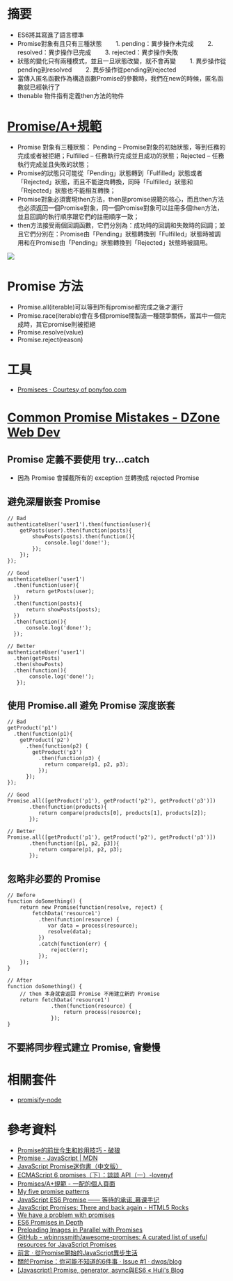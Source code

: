 # 摘要
* ES6將其寫進了語言標準
* Promise對象有且只有三種狀態
　　1. pending：異步操作未完成
　　2. resolved：異步操作已完成
　　3. rejected：異步操作失敗
* 狀態的變化只有兩種模式，並且一旦狀態改變，就不會再變
　　1. 異步操作從pending到resolved
　　2. 異步操作從pending到rejected
* 當傳入匿名函數作為構造函數Promise的參數時，我們在new的時候，匿名函數就已經執行了
* thenable 物件指有定義then方法的物件

# [Promise/A+規範](http://promises-aplus.github.io/promises-spec/)
* Promise 對象有三種狀態： Pending – Promise對象的初始狀態，等到任務的完成或者被拒絕；Fulfilled – 任務執行完成並且成功的狀態；Rejected – 任務執行完成並且失敗的狀態；
* Promise的狀態只可能從「Pending」狀態轉到「Fulfilled」狀態或者「Rejected」狀態，而且不能逆向轉換，同時「Fulfilled」狀態和「Rejected」狀態也不能相互轉換；
* Promise對象必須實現then方法，then是promise規範的核心，而且then方法也必須返回一個Promise對象，同一個Promise對象可以註冊多個then方法，並且回調的執行順序跟它們的註冊順序一致；
* then方法接受兩個回調函數，它們分別為：成功時的回調和失敗時的回調；並且它們分別在：Promise由「Pending」狀態轉換到「Fulfilled」狀態時被調用和在Promise由「Pending」狀態轉換到「Rejected」狀態時被調用。

![](http://greengerong.github.io/images/blog_img/promises-%E6%B5%81%E7%A8%8B%E5%9B%BE.png)


# Promise 方法
* Promise.all(iterable)可以等到所有promise都完成之後才運行
* Promise.race(iterable)會在多個promise間製造一種競爭關係，當其中一個完成時，其它promise則被拒絕
* Promise.resolve(value)
* Promise.reject(reason)

# 工具
* [Promisees ‧ Courtesy of ponyfoo.com](http://bevacqua.github.io/promisees/)

# [Common Promise Mistakes - DZone Web Dev](https://dzone.com/articles/common-promise-mistakes)
## Promise 定義不要使用 try...catch
* 因為 Promise 會攔截所有的 exception 並轉換成 rejected Promise

## 避免深層嵌套 Promise

```
// Bad
authenticateUser('user1').then(function(user){
    getPosts(user).then(function(posts){
        showPosts(posts).then(function(){
            console.log('done!');
        });
    });
});

// Good
authenticateUser('user1')
  .then(function(user){
      return getPosts(user);
  })
  .then(function(posts){
      return showPosts(posts);
  })
  .then(function(){
      console.log('done!');
  });
  
// Better
authenticateUser('user1')
  .then(getPosts)
  .then(showPosts)
  .then(function(){
       console.log('done!');
   });
```

## 使用 Promise.all 避免 Promise 深度嵌套

```
// Bad
getProduct('p1')
  .then(function(p1){
    getProduct('p2')
      .then(function(p2) {
        getProduct('p3')
          .then(function(p3) {
            return compare(p1, p2, p3);
          });
      });
});

// Good
Promise.all([getProduct('p1'), getProduct('p2'), getProduct('p3')])
       .then(function(products){
          return compare(products[0], products[1], products[2]);
       });
       
// Better
Promise.all([getProduct('p1'), getProduct('p2'), getProduct('p3')])
       .then(function([p1, p2, p3]){
          return compare(p1, p2, p3);
       });
```

## 忽略非必要的 Promise

```
// Before
function doSomething() {
    return new Promise(function(resolve, reject) {
        fetchData('resource1')
          .then(function(resource) {
             var data = process(resource);
             resolve(data);
          })
          .catch(function(err) {
              reject(err);
          });
    });
}

// After
function doSomething() {
    // then 本身就會返回 Promise 不用建立新的 Promise
    return fetchData('resource1')
              .then(function(resource) {
                  return process(resource);
              });
}
```

## 不要將同步程式建立 Promise, 會變慢

# 相關套件
* [promisify-node](https://www.npmjs.com/package/promisify-node)

# 參考資料
* [Promise的前世今生和妙用技巧 - 破狼](http://www.cnblogs.com/whitewolf/p/promise-best-practice.html)
* [Promise - JavaScript | MDN](https://developer.mozilla.org/en-US/docs/Web/JavaScript/Reference/Global_Objects/Promise)
* [JavaScript Promise迷你書（中文版）](http://liubin.org/promises-book/)
* [ECMAScript 6 promises（下）：談談 API（一）-lovenyf](http://blog.chinaunix.net/uid-26672038-id-4900198.html)
* [Promises/A+規範 - 一配的個人頁面](http://my.oschina.net/1pei/blog/543419)
* [My five promise patterns](https://remysharp.com/2014/11/19/my-five-promise-patterns)
* [JavaScript ES6 Promise —— 等待的承诺_慕课手记](http://www.imooc.com/article/3627)
* [JavaScript Promises: There and back again - HTML5 Rocks](http://www.html5rocks.com/zh/tutorials/es6/promises/)
* [We have a problem with promises](https://pouchdb.com/2015/05/18/we-have-a-problem-with-promises.html)
* [ES6 Promises in Depth](https://ponyfoo.com/articles/es6-promises-in-depth)
* [Preloading Images in Parallel with Promises](https://www.sitepoint.com/preloading-images-in-parallel-with-promises/)
* [GitHub - wbinnssmith/awesome-promises: A curated list of useful resources for JavaScript Promises](https://github.com/wbinnssmith/awesome-promises?utm_source=javascriptweekly&utm_medium=email)
* [前言 · 從Promise開始的JavaScript異步生活](https://eyesofkids.gitbooks.io/javascript-start-es6-promise/content/contents/intro.html)
* [關於Promise：你可能不知道的6件事 ‧ Issue #1 ‧ dwqs/blog](https://github.com/dwqs/blog/issues/1)
* [[Javascript] Promise, generator, async與ES6 « Huli's Blog](http://huli.logdown.com/posts/292655-javascript-promise-generator-async-es6)

